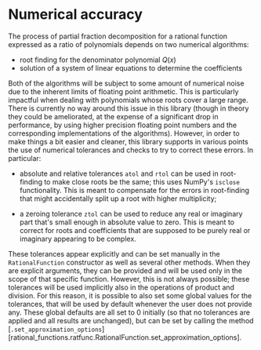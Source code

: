 # Numerical accuracy

The process of partial fraction decomposition for a rational function expressed as a ratio of polynomials depends on two numerical algorithms:

* root finding for the denominator polynomial $Q(x)$
* solution of a system of linear equations to determine the coefficients

Both of the algorithms will be subject to some amount of numerical noise due to the inherent limits of floating point arithmetic. This is particularly impactful when dealing with polynomials whose roots cover a large range. There is currently no way around this issue in this library (though in theory they could be ameliorated, at the expense of a significant drop in performance, by using higher precision floating point numbers and the corresponding implementations of the algorithms). However, in order to make things a bit easier and cleaner, this library supports in various points the use of numerical tolerances and checks to try to correct these errors. In particular:

* absolute and relative tolerances `atol` and `rtol` can be used in root-finding to make close roots be the same; this uses NumPy's `isclose` functionality. This is meant to compensate for the errors in root-finding that might accidentally split up a root with higher multiplicity;

* a zeroing tolerance `ztol` can be used to reduce any real or imaginary part that's small enough in absolute value to zero. This is meant to correct for roots and coefficients that are supposed to be purely real or imaginary appearing to be complex.

These tolerances appear explicitly and can be set manually in the `RationalFunction` constructor as well as several other methods. When they are explicit arguments, they can be provided and will be used only in the scope of that specific function. However, this is not always possible; these tolerances will be used implicitly also in the operations of product and division. For this reason, it is possible to also set some global values for the tolerances, that will be used by default whenever the user does not provide any. These global defaults are all set to 0 initially (so that no tolerances are applied and all results are unchanged), but can be set by calling the method [`.set_approximation_options`][rational_functions.ratfunc.RationalFunction.set_approximation_options].
